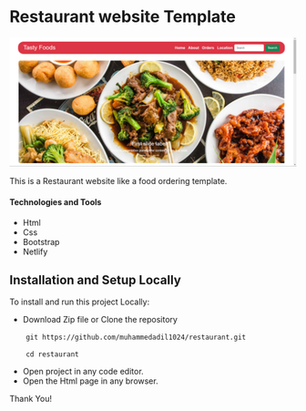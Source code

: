 # Restaurant website Template

![Demo App](/image/demo-restaurant.png)

This is a Restaurant website like a food ordering template.

#### Technologies and Tools

- Html
- Css
- Bootstrap
- Netlify

## Installation and Setup Locally

To install and run this project Locally: 

* Download Zip file or Clone the repository
```shell
    git https://github.com/muhammedadil1024/restaurant.git
```
```shell
    cd restaurant
```
* Open project in any code editor.
* Open the Html page in any browser.

Thank You!